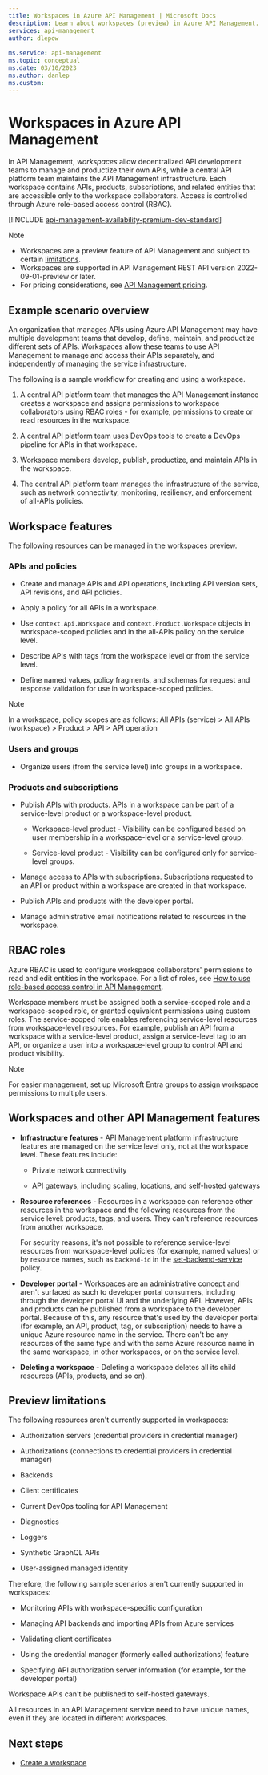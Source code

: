 ```yaml
---
title: Workspaces in Azure API Management | Microsoft Docs
description: Learn about workspaces (preview) in Azure API Management. Workspaces allow decentralized API development teams to manage and productize their own APIs, while a central API platform team maintains the API Management infrastructure. 
services: api-management
author: dlepow
 
ms.service: api-management
ms.topic: conceptual
ms.date: 03/10/2023
ms.author: danlep
ms.custom:
---
```


# Workspaces in Azure API Management

In API Management, *workspaces* allow decentralized API development teams to manage and productize their own APIs, while a central API platform team maintains the API Management infrastructure. Each workspace contains APIs, products, subscriptions, and related entities that are accessible only to the workspace collaborators. Access is controlled through Azure role-based access control (RBAC). 

[!INCLUDE [api-management-availability-premium-dev-standard](../../includes/api-management-availability-premium-dev-standard.md)]


> [!NOTE]
> * Workspaces are a preview feature of API Management and subject to certain [limitations](#preview-limitations).
> * Workspaces are supported in API Management REST API version 2022-09-01-preview or later.
> * For pricing considerations, see [API Management pricing](https://azure.microsoft.com/pricing/details/api-management/).


## Example scenario overview

An organization that manages APIs using Azure API Management may have multiple development teams that develop, define, maintain, and productize different sets of APIs. Workspaces allow these teams to use API Management to manage and access their APIs separately, and independently of managing the service infrastructure.

The following is a sample workflow for creating and using a workspace.

1. A central API platform team that manages the API Management instance creates a workspace and assigns permissions to workspace collaborators using RBAC roles - for example, permissions to create or read resources in the workspace.

1. A central API platform team uses DevOps tools to create a DevOps pipeline for APIs in that workspace. 

1. Workspace members develop, publish, productize, and maintain APIs in the workspace. 

1. The central API platform team manages the infrastructure of the service, such as network connectivity, monitoring, resiliency, and enforcement of all-APIs policies. 

## Workspace features

The following resources can be managed in the workspaces preview.

### APIs and policies

* Create and manage APIs and API operations, including API version sets, API revisions, and API policies.

* Apply a policy for all APIs in a workspace. 

* Use `context.Api.Workspace` and `context.Product.Workspace` objects in workspace-scoped policies and in the all-APIs policy on the service level. 

* Describe APIs with tags from the workspace level or from the service level. 

* Define named values, policy fragments, and schemas for request and response validation for use in workspace-scoped policies. 

> [!NOTE]
> In a workspace, policy scopes are as follows:
> All APIs (service) > All APIs (workspace) > Product > API > API operation

### Users and groups

* Organize users (from the service level) into groups in a workspace. 

### Products and subscriptions

* Publish APIs with products. APIs in a workspace can be part of a service-level product or a workspace-level product. 

    * Workspace-level product -  Visibility can be configured based on user membership in a workspace-level or a service-level group. 

    * Service-level product - Visibility can be configured only for service-level groups. 

* Manage access to APIs with subscriptions. Subscriptions requested to an API or product within a workspace are created in that workspace. 

* Publish APIs and products with the developer portal. 

* Manage administrative email notifications related to resources in the workspace. 

## RBAC roles 

Azure RBAC is used to configure workspace collaborators' permissions to read and edit entities in the workspace. For a list of roles, see [How to use role-based access control in API Management](api-management-role-based-access-control.md).

Workspace members must be assigned both a service-scoped role and a workspace-scoped role, or granted equivalent permissions using custom roles. The service-scoped role enables referencing service-level resources from workspace-level resources. For example, publish an API from a workspace with a service-level product, assign a service-level tag to an API, or organize a user into a workspace-level group to control API and product visibility.  

> [!NOTE]
> For easier management, set up Microsoft Entra groups to assign workspace permissions to multiple users.
> 

## Workspaces and other API Management features

* **Infrastructure features** - API Management platform infrastructure features are managed on the service level only, not at the workspace level. These features include:

    * Private network connectivity
    
    * API gateways, including scaling, locations, and self-hosted gateways
    
    
* **Resource references** - Resources in a workspace can reference other resources in the workspace and the following resources from the service level: products, tags, and users. They can't reference resources from another workspace. 

    For security reasons, it's not possible to reference service-level resources from workspace-level policies (for example, named values) or by resource names, such as `backend-id` in the [set-backend-service](set-backend-service-policy.md) policy.

* **Developer portal** - Workspaces are an administrative concept and aren't surfaced as such to developer portal consumers, including through the developer portal UI and the underlying API. However, APIs and products can be published from a workspace to the developer portal. Because of this, any resource that's used by the developer portal (for example, an API, product, tag, or subscription) needs to have a unique Azure resource name in the service. There can't be any resources of the same type and with the same Azure resource name in the same workspace, in other workspaces, or on the service level.

* **Deleting a workspace** - Deleting a workspace deletes all its child resources (APIs, products, and so on).

## Preview limitations 

The following resources aren't currently supported in workspaces: 

* Authorization servers (credential providers in credential manager)

* Authorizations (connections to credential providers in credential manager)

* Backends 

* Client certificates 

* Current DevOps tooling for API Management

* Diagnostics 

* Loggers 

* Synthetic GraphQL APIs

* User-assigned managed identity 

Therefore, the following sample scenarios aren't currently supported in workspaces: 

* Monitoring APIs with workspace-specific configuration

* Managing API backends and importing APIs from Azure services 

* Validating client certificates 

* Using the credential manager (formerly called authorizations) feature 

* Specifying API authorization server information (for example, for the developer portal)
   
Workspace APIs can't be published to self-hosted gateways.

All resources in an API Management service need to have unique names, even if they are located in different workspaces.

## Next steps

* [Create a workspace](how-to-create-workspace.md)
